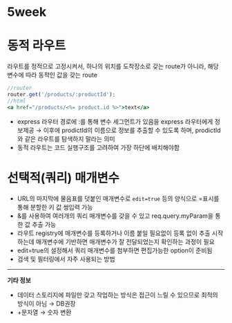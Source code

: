 # 5week

# 동적 라우트

라우트를 정적으로 고정시켜서, 하나의 위치를 도착장소로 갖는 route가 아니라, 해당 변수에 따라 동적인 값을 갖는 route

```jsx
//router
router.get('/products/:productId');
//html
<a href="/products/<%= product.id %>">text</a>
```

- express 라우터 경로에 :를 통해 변수 세그먼트가 있음을 express 라우터에게 정보제공
→ 이후에 prodictId의 이름으로 정보를 추출할 수 있도록 하며, prodictId와 같은 라우트를 탐색하지 말라는 의미
- 동적 라우트는 코드 실행구조를 고려하여 가장 하단에 배치해야함

# 선택적(쿼리) 매개변수

- URL의 마지막에 물음표를 덧붙인 매개변수로 `edit=true` 등의 양식으로 =표시를 통해 분할한 키 값 쌍입력 가능
- &를 사용하여 여러개의 쿼리 매개변수를 갖을 수 있고 req.query.myParam을 통한 값 추출 가능
- 라우트 registry에 매개변수를 등록하거나 이름 붙일 필요없이 등록 없이 추출 시작하는데 매개변수에 기반하면 매개변수가 잘 전달되었는지 확인하는 과정이 필요
- edit=true의 설정해서 쿼리 매개변수를 첨부하면 편집가능한 option이 준비됨
- 검색 및 필터링에서 자주 사용되는 방법

---

**기타 정보**

- 데이터 스토리지에 파일만 갖고 작업하는 방식은 접근이 느릴 수 있으므로 최적의 방식이 아님 → DB권장
- +문자열 → 숫자 변환